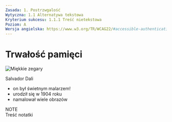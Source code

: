```yaml
---
Zasada: 1. Postrzwgalość
Wytyczna: 1.1 Alternatywa tekstowa
Kryterium sukcesu: 1.1.1 Treść nietekstowa
Poziom: A
Wersja angielska: https://www.w3.org/TR/WCAG22/#accessible-authentication
---
```

# Trwałość pamięci

![Miękkie zegary](https://user-images.githubusercontent.com/8331614/215898827-61908788-5418-47ec-9007-82bb82351d26.png)

Salvador Dali
- on był świetnym malarzem!
- urodził się w 1904 roku
- namalował wiele obrazów

NOTE  
Treść notatki
